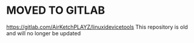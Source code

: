 # MOVED TO GITLAB  
https://gitlab.com/AirKetchPLAYZ/linuxidevicetools
This repository is old and will no longer be updated

